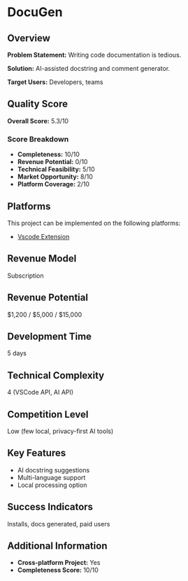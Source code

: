 # DocuGen

## Overview
**Problem Statement:** Writing code documentation is tedious.

**Solution:** AI-assisted docstring and comment generator.

**Target Users:** Developers, teams

## Quality Score
**Overall Score:** 5.3/10

### Score Breakdown
- **Completeness:** 10/10
- **Revenue Potential:** 0/10
- **Technical Feasibility:** 5/10
- **Market Opportunity:** 8/10
- **Platform Coverage:** 2/10

## Platforms
This project can be implemented on the following platforms:
- [Vscode Extension](./platforms/vscode-extension/)

## Revenue Model
Subscription

## Revenue Potential
$1,200 / $5,000 / $15,000

## Development Time
5 days

## Technical Complexity
4 (VSCode API, AI API)

## Competition Level
Low (few local, privacy-first AI tools)

## Key Features
- AI docstring suggestions
- Multi-language support
- Local processing option

## Success Indicators
Installs, docs generated, paid users

## Additional Information
- **Cross-platform Project:** Yes
- **Completeness Score:** 10/10
